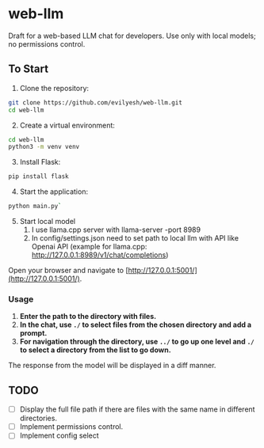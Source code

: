 # web-llm

Draft for a web-based LLM chat for developers. Use only with local models; no permissions control.

## To Start

1. Clone the repository:
```bash
git clone https://github.com/evilyesh/web-llm.git
cd web-llm
```
2. Create a virtual environment: 
```bash
cd web-llm
python3 -m venv venv
```
3. Install Flask: 
```bash
pip install flask
```
4. Start the application: 
```bash
python main.py`
```
5. Start local model
   1. I use llama.cpp server with llama-server -port 8989
   2. In config/settings.json need to set path to local llm with API like Openai API (example for llama.cpp: http://127.0.0.1:8989/v1/chat/completions) 

Open your browser and navigate to [http://127.0.0.1:5001/](http://127.0.0.1:5001/).

### Usage

1. **Enter the path to the directory with files.**
2. **In the chat, use `./` to select files from the chosen directory and add a prompt.**
3. **For navigation through the directory, use `../` to go up one level and `./` to select a directory from the list to go down.**

The response from the model will be displayed in a diff manner.

## TODO

- [ ] Display the full file path if there are files with the same name in different directories.
- [ ] Implement permissions control.
- [ ] Implement config select
